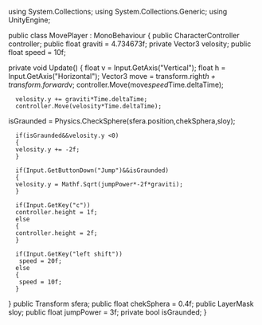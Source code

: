 using System.Collections;
using System.Collections.Generic;
using UnityEngine;

public class MovePlayer : MonoBehaviour
{ 
   public CharacterController controller;
   public float graviti = 4.734673f;
   private Vector3 velosity;
   public float speed = 10f;
      

   private void Update() 
   {
      float v = Input.GetAxis("Vertical");
      float h = Input.GetAxis("Horizontal");
      Vector3 move = transform.right*h + transform.forward*v;
      controller.Move(move*speed*Time.deltaTime);

      velosity.y += graviti*Time.deltaTime;
      controller.Move(velosity*Time.deltaTime);     
     
   isGraunded = Physics.CheckSphere(sfera.position,chekSphera,sloy);
      
      if(isGraunded&&velosity.y <0)
      {
      velosity.y += -2f;
      }
   
      if(Input.GetButtonDown("Jump")&&isGraunded)
      {
      velosity.y = Mathf.Sqrt(jumpPower*-2f*graviti);
      }
      
      if(Input.GetKey("c"))
      controller.height = 1f;
      else
      {
      controller.height = 2f;
      }

      if(Input.GetKey("left shift"))
       speed = 20f;
      else
      {
       speed = 10f;
      }  
  }
  public Transform sfera;
  public float chekSphera = 0.4f;
  public LayerMask sloy;
  public float jumpPower = 3f;
  private bool isGraunded;
}
